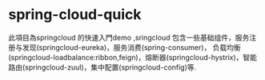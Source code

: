 # spring-cloud-quick
此項目為springcloud  的快速入門demo  ,sringcloud 包含一些基础组件，服务注册与发现(springcloud-eureka)，服务消费(spring-consumer)，
负载均衡(springcloud-loadbalance:ribbon,feign)，熔断器(springcloud-hystrix)，智能路由(springcloud-zuul)，集中配置(springcloud-config)等.


